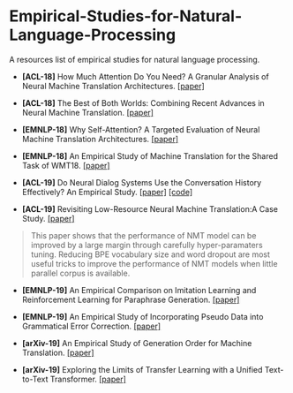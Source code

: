 # Empirical-Studies-for-Natural-Language-Processing
A resources list of empirical studies for natural language processing.

- **[ACL-18]** How Much Attention Do You Need? A Granular Analysis of Neural Machine Translation Architectures. [[paper]](https://www.aclweb.org/anthology/P18-1167.pdf)

- **[ACL-18]** The Best of Both Worlds: Combining Recent Advances in Neural Machine Translation. [[paper]](https://www.aclweb.org/anthology/P18-1008.pdf)

- **[EMNLP-18]** Why Self-Attention? A Targeted Evaluation of Neural Machine Translation Architectures. [[paper]](https://www.aclweb.org/anthology/D18-1458.pdf)

- **[EMNLP-18]** An Empirical Study of Machine Translation for the Shared Task of WMT18. [[paper]](https://www.aclweb.org/anthology/W18-6404.pdf)

- **[ACL-19]** Do Neural Dialog Systems Use the Conversation History Effectively? An Empirical Study. [[paper]](https://www.aclweb.org/anthology/P19-1004.pdf) [[code]](https://github.com/chinnadhurai/ParlAI/)

- **[ACL-19]** Revisiting Low-Resource Neural Machine Translation:A Case Study. [[paper]](https://www.aclweb.org/anthology/P19-1021.pdf)
> This paper shows that the performance of NMT model can be improved by a large margin through carefully hyper-paramaters tuning. Reducing BPE vocabulary size and word dropout are most useful tricks to improve the performance of NMT models when little parallel corpus is available.

- **[EMNLP-19]** An Empirical Comparison on Imitation Learning and Reinforcement Learning for Paraphrase Generation. [[paper]](https://arxiv.org/pdf/1908.10835.pdf)

- **[EMNLP-19]** An Empirical Study of Incorporating Pseudo Data into Grammatical Error Correction. [[paper]](https://arxiv.org/pdf/1909.00502.pdf)

- **[arXiv-19]** An Empirical Study of Generation Order for Machine Translation. [[paper]](https://128.84.21.199/pdf/1910.13437.pdf)

- **[arXiv-19]** Exploring the Limits of Transfer Learning with a Unified Text-to-Text Transformer. [[paper]](https://arxiv.org/abs/1910.10683)
